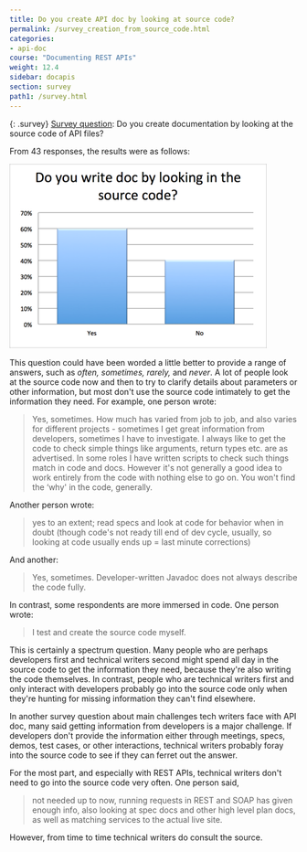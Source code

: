 ```yaml
---
title: Do you create API doc by looking at source code?
permalink: /survey_creation_from_source_code.html
categories:
- api-doc
course: "Documenting REST APIs"
weight: 12.4
sidebar: docapis
section: survey
path1: /survey.html
---
```


{: .survey}
[Survey question](survey_introduction): Do you create documentation by looking at the source code of API files?

From 43 responses, the results were as follows:

![lookingatsource](/images/lookingatsource.png)

This question could have been worded a little better to provide a range of answers, such as _often, sometimes, rarely,_ and _never_. A lot of people look at the source code now and then to try to clarify details about parameters or other information, but most don't use the source code intimately to get the information they need. For example, one person wrote:

> Yes, sometimes. How much has varied from job to job, and also varies for different projects - sometimes I get great information from developers, sometimes I have to investigate. I always like to get the code to check simple things like arguments, return types etc. are as advertised. In some roles I have written scripts to check such things match in code and docs. However it's not generally a good idea to work entirely from the code with nothing else to go on. You won't find the ‘why' in the code, generally.

Another person wrote:

> yes to an extent; read specs and look at code for behavior when in doubt (though code's not ready till end of dev cycle, usually, so looking at code usually ends up = last minute corrections)

And another:

> Yes, sometimes. Developer-written Javadoc does not always describe the code fully.

In contrast, some respondents are more immersed in code. One person wrote:

> I test and create the source code myself.

This is certainly a spectrum question. Many people who are perhaps developers first and technical writers second might spend all day in the source code to get the information they need, because they're also writing the code themselves. In contrast, people who are technical writers first and only interact with developers probably go into the source code only when they're hunting for missing information they can't find elsewhere.

In another survey question about main challenges tech writers face with API doc, many said getting information from developers is a major challenge. If developers don't provide the information either through meetings, specs, demos, test cases, or other interactions, technical writers probably foray into the source code to see if they can ferret out the answer.

For the most part, and especially with REST APIs, technical writers don't need to go into the source code very often. One person said,

> not needed up to now, running requests in REST and SOAP has given enough info, also looking at spec docs and other high level plan docs, as well as matching services to the actual live site.

However, from time to time technical writers do consult the source.
